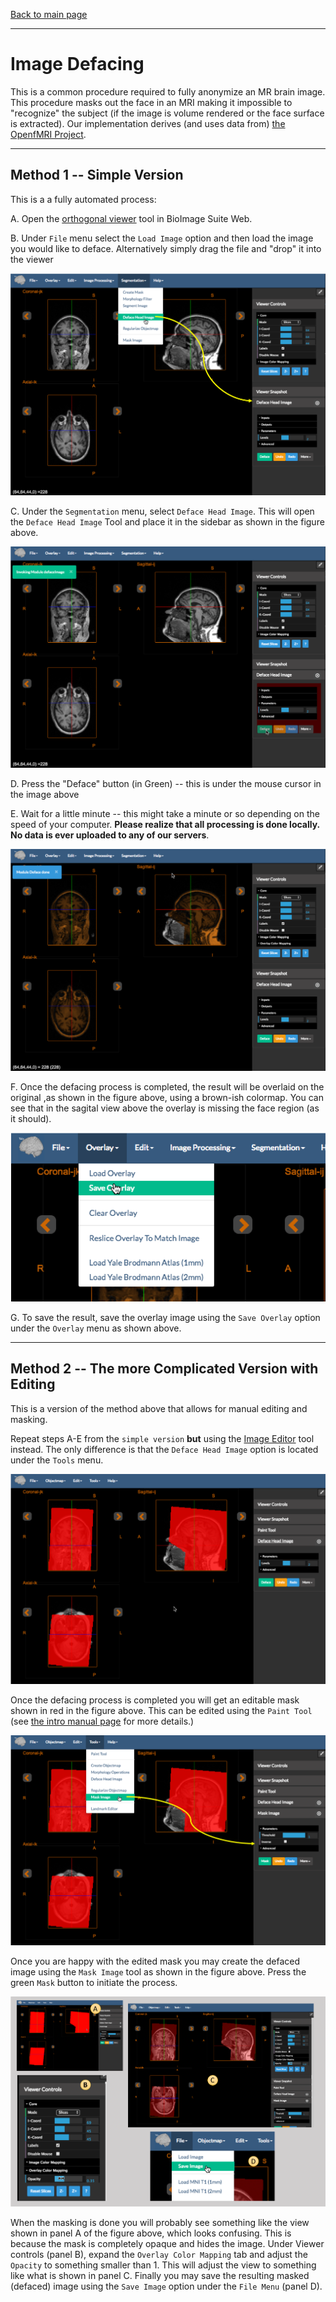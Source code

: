[Back to main page](../index.html)

---

# Image Defacing

This is a common procedure required to fully anonymize an MR brain image. This procedure masks out the face in an MRI making it impossible to "recognize" the subject (if the image is volume rendered or the face surface is extracted). 
Our implementation derives (and uses data from) [the OpenfMRI Project](https://github.com/poldrack/openfmri/tree/master/pipeline/facemask).

---

## Method 1 -- Simple Version

This is a a fully automated process:

A. Open the [orthogonal viewer](https://bioimagesuiteweb.github.io/webapp/viewer.html) tool in BioImage Suite Web.

B. Under `File` menu select the `Load Image` option and then load the image you would like to deface. Alternatively simply drag the file and "drop" it into the viewer

![Start the Deface Tool](figures/deface1.png)

C. Under the `Segmentation` menu, select `Deface Head Image`. This will open the `Deface Head Image` Tool and place it in the sidebar as shown in the figure above.

![Press the deface button](figures/deface2.png)

D. Press the "Deface" button (in Green) -- this is under the mouse cursor in the image above

E. Wait for a little minute -- this might take a minute or so depending on the speed of your computer. __Please realize that all processing is done locally. No data is ever uploaded to any of our servers__.

![The result](figures/deface3.png)

F. Once the defacing process is completed, the result will be overlaid on the original ,as shown in the figure above, using a brown-ish colormap. You can see that in the sagital view above the overlay is missing the face region (as it should).

![Save the image](figures/deface4.png)

G. To save the result, save the overlay image using the `Save Overlay` option under the `Overlay` menu as shown above.

---


## Method 2 -- The more Complicated Version with Editing

This is a version of the method above that allows for manual editing and masking.

Repeat steps A-E from the `simple version` __but__ using the [Image Editor](https://bioimagesuiteweb.github.io/webapp/editor.html) tool instead. The only difference is that the `Deface Head Image` option is located under the `Tools` menu.

![Deface Mask](figures/deface5.png)

Once the defacing process is completed you will get an editable mask shown in red in the figure above. This can be edited using the `Paint Tool` (see [the intro manual page](../index.html) for more details.)

![Masking the image](figures/deface6.png)

Once you are happy with the edited mask you may create the defaced image using the `Mask Image` tool as shown in the figure above. Press the green `Mask` button to initiate the process.

![Viewing and Saving the defaced Image](figures/deface7.png)

When the masking is done you will probably see something like the view shown in panel A of the figure above, which looks confusing. This is because the mask is completely opaque and hides the image. Under Viewer controls (panel B), expand the `Overlay Color Mapping` tab and adjust the `Opacity` to something smaller than 1. This will adjust the view to something like what is shown in panel C. Finally you may save the resulting masked (defaced) image using the `Save Image` option under the `File Menu` (panel D).








